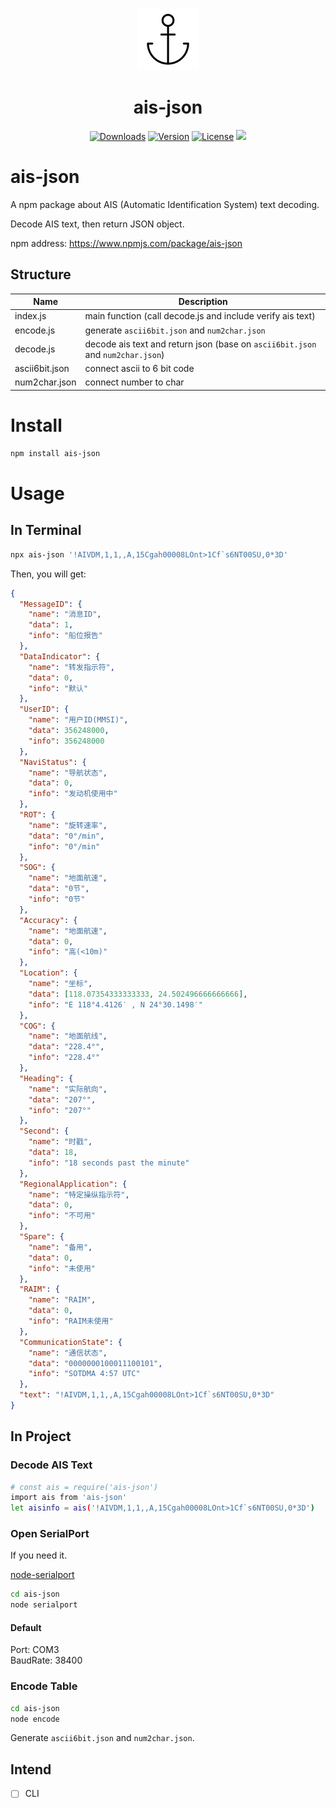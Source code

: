 
<p align="center">
  <a href="https://ais.yunyoujun.cn" target="_blank" rel="noopener noreferrer"><img width="100" src="https://raw.githubusercontent.com/YunYouJun/ais.js/master/src/assets/anchor.png" alt="AIS Logo"></a>
  <h1 align="center">ais-json</h1>
</p>

<p align="center">
  <a href="https://npmcharts.com/compare/ais-json?minimal=true"><img src="https://img.shields.io/npm/dt/ais-json.svg" alt="Downloads"></a>
  <a href="https://www.npmjs.com/package/ais-json"><img src="https://img.shields.io/npm/v/ais-json.svg" alt="Version"></a>
  <a href="https://www.npmjs.com/package/ais-json"><img src="https://img.shields.io/npm/l/ais-json.svg" alt="License"></a>
  <a href="http://img.badgesize.io/https://unpkg.com/ais-json?compression=gzip&label=gzip%20size:%20CSS">
    <img src="http://img.badgesize.io/https://unpkg.com/ais-json?compression=gzip&label=gzip%20size:%20CSS">
  </a>
</p>

# ais-json

A npm package about AIS (Automatic Identification System) text decoding.

Decode AIS text, then return JSON object.

npm address: <https://www.npmjs.com/package/ais-json>

## Structure

Name | Description
---|---
index.js | main function (call decode.js and include verify ais text)
encode.js | generate `ascii6bit.json` and `num2char.json`
decode.js | decode ais text and return json (base on `ascii6bit.json` and `num2char.json`)
ascii6bit.json | connect ascii to 6 bit code
num2char.json | connect number to char

# Install

```sh
npm install ais-json
```

# Usage

## In Terminal

```sh
npx ais-json '!AIVDM,1,1,,A,15Cgah00008LOnt>1Cf`s6NT00SU,0*3D'
```

Then, you will get:

```json
{
  "MessageID": {
    "name": "消息ID",
    "data": 1,
    "info": "船位报告"
  },
  "DataIndicator": {
    "name": "转发指示符",
    "data": 0,
    "info": "默认"
  },
  "UserID": {
    "name": "用户ID(MMSI)",
    "data": 356248000,
    "info": 356248000
  },
  "NaviStatus": {
    "name": "导航状态",
    "data": 0,
    "info": "发动机使用中"
  },
  "ROT": {
    "name": "旋转速率",
    "data": "0°/min",
    "info": "0°/min"
  },
  "SOG": {
    "name": "地面航速",
    "data": "0节",
    "info": "0节"
  },
  "Accuracy": {
    "name": "地面航速",
    "data": 0,
    "info": "高(<10m)"
  },
  "Location": {
    "name": "坐标",
    "data": [118.07354333333333, 24.502496666666666],
    "info": "E 118°4.4126′ , N 24°30.1498′"
  },
  "COG": {
    "name": "地面航线",
    "data": "228.4°",
    "info": "228.4°"
  },
  "Heading": {
    "name": "实际航向",
    "data": "207°",
    "info": "207°"
  },
  "Second": {
    "name": "时戳",
    "data": 18,
    "info": "18 seconds past the minute"
  },
  "RegionalApplication": {
    "name": "特定操纵指示符",
    "data": 0,
    "info": "不可用"
  },
  "Spare": {
    "name": "备用",
    "data": 0,
    "info": "未使用"
  },
  "RAIM": {
    "name": "RAIM",
    "data": 0,
    "info": "RAIM未使用"
  },
  "CommunicationState": {
    "name": "通信状态",
    "data": "0000000100011100101",
    "info": "SOTDMA 4:57 UTC"
  },
  "text": "!AIVDM,1,1,,A,15Cgah00008LOnt>1Cf`s6NT00SU,0*3D"
}
```

## In Project

### Decode AIS Text

```sh
# const ais = require('ais-json')
import ais from 'ais-json'
let aisinfo = ais('!AIVDM,1,1,,A,15Cgah00008LOnt>1Cf`s6NT00SU,0*3D')
```

### Open SerialPort

If you need it.

[node-serialport](https://github.com/node-serialport/node-serialport)

```sh
cd ais-json
node serialport
```

#### Default

Port: COM3  
BaudRate: 38400

### Encode Table

```sh
cd ais-json
node encode
```

Generate `ascii6bit.json` and `num2char.json`.

## Intend

- [ ] CLI
